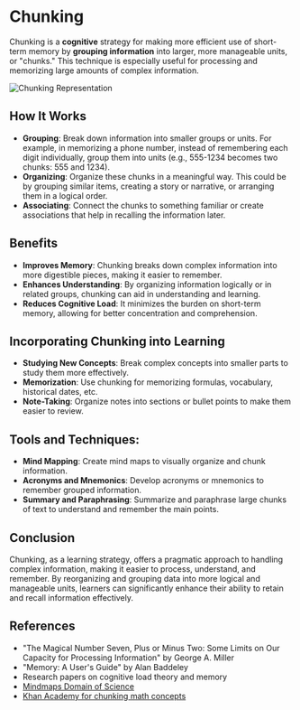 # Chunking

Chunking is a **cognitive** strategy for making more efficient use of short-term memory by **grouping information** into larger, more manageable units, or "chunks." This technique is especially useful for processing and memorizing large amounts of complex information.

![Chunking Representation](/img/chunking-representation.png)

## How It Works

- **Grouping**: Break down information into smaller groups or units. For example, in memorizing a phone number, instead of remembering each digit individually, group them into units (e.g., 555-1234 becomes two chunks: 555 and 1234).
- **Organizing**: Organize these chunks in a meaningful way. This could be by grouping similar items, creating a story or narrative, or arranging them in a logical order.
- **Associating**: Connect the chunks to something familiar or create associations that help in recalling the information later.

## Benefits

- **Improves Memory**: Chunking breaks down complex information into more digestible pieces, making it easier to remember.
- **Enhances Understanding**: By organizing information logically or in related groups, chunking can aid in understanding and learning.
- **Reduces Cognitive Load**: It minimizes the burden on short-term memory, allowing for better concentration and comprehension.

## Incorporating Chunking into Learning

- **Studying New Concepts**: Break complex concepts into smaller parts to study them more effectively.
- **Memorization**: Use chunking for memorizing formulas, vocabulary, historical dates, etc.
- **Note-Taking**: Organize notes into sections or bullet points to make them easier to review.

## Tools and Techniques:

- **Mind Mapping**: Create mind maps to visually organize and chunk information.
- **Acronyms and Mnemonics**: Develop acronyms or mnemonics to remember grouped information.
- **Summary and Paraphrasing**: Summarize and paraphrase large chunks of text to understand and remember the main points.

## Conclusion

Chunking, as a learning strategy, offers a pragmatic approach to handling complex information, making it easier to process, understand, and remember. By reorganizing and grouping data into more logical and manageable units, learners can significantly enhance their ability to retain and recall information effectively.

## References

- "The Magical Number Seven, Plus or Minus Two: Some Limits on Our Capacity for Processing Information" by George A. Miller
- "Memory: A User's Guide" by Alan Baddeley
- Research papers on cognitive load theory and memory
- [Mindmaps Domain of Science](https://www.youtube.com/@domainofscience)
- [Khan Academy for chunking math concepts](https://www.khanacademy.org/math)
